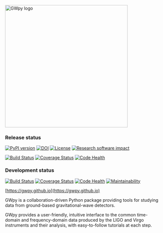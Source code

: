<img src="https://gwpy.github.io/images/gwpy_1200.png" alt="GWpy logo" width="400" />

### Release status
[![PyPI version](https://badge.fury.io/py/gwpy.svg)](http://badge.fury.io/py/gwpy) 
[![DOI](https://zenodo.org/badge/9979119.svg)](https://zenodo.org/badge/latestdoi/9979119) 
[![License](https://img.shields.io/pypi/l/gwpy.svg)](https://choosealicense.com/licenses/gpl-3.0/)
[![Research software impact](http://depsy.org/api/package/pypi/gwpy/badge.svg)](http://depsy.org/package/python/gwpy) 

[![Build Status](https://travis-ci.org/gwpy/gwpy.svg?branch=master)](https://travis-ci.org/gwpy/gwpy) 
[![Coverage Status](https://coveralls.io/repos/github/gwpy/gwpy/badge.svg?branch=master)](https://coveralls.io/github/gwpy/gwpy?branch=master)
[![Code Health](https://landscape.io/github/gwpy/gwpy/master/landscape.svg?style=flat)](https://landscape.io/github/gwpy/gwpy/master) 



### Development status
[![Build Status](https://travis-ci.org/gwpy/gwpy.svg?branch=develop)](https://travis-ci.org/gwpy/gwpy) 
[![Coverage Status](https://coveralls.io/repos/github/gwpy/gwpy/badge.svg?branch=develop)](https://coveralls.io/github/gwpy/gwpy?branch=develop)
[![Code Health](https://landscape.io/github/gwpy/gwpy/develop/landscape.svg?style=flat)](https://landscape.io/github/gwpy/gwpy/develop) 
[![Maintainability](https://api.codeclimate.com/v1/badges/2cf14445b3e070133745/maintainability)](https://codeclimate.com/github/gwpy/gwpy/maintainability)

[https://gwpy.github.io](https://gwpy.github.io)

GWpy is a collaboration-driven Python package providing tools for studying data from ground-based gravitational-wave detectors.

GWpy provides a user-friendly, intuitive interface to the common time-domain and frequency-domain data produced by the LIGO and Virgo instruments and their analysis, with easy-to-follow tutorials at each step.

